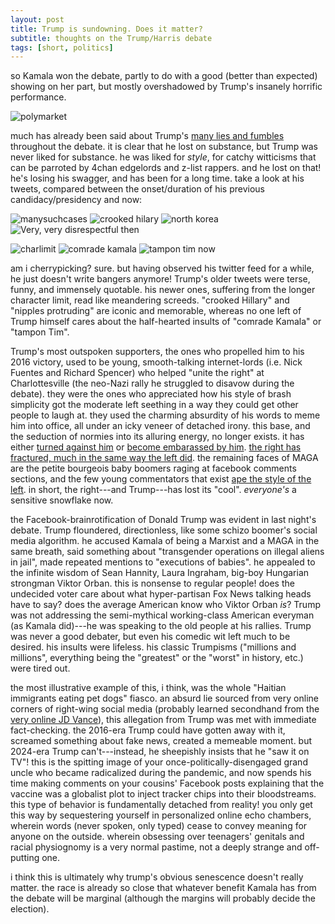 ```yaml
---
layout: post
title: Trump is sundowning. Does it matter?
subtitle: thoughts on the Trump/Harris debate
tags: [short, politics]
---
```

so Kamala won the debate, partly to do with a good (better than expected) showing on her part, but mostly overshadowed by Trump's insanely horrific performance.

![polymarket](https://atxwang.github.io/assets/img/polymarket.png)

much has already been said about Trump's [many lies and fumbles](https://www.npr.org/2024/09/11/g-s1-21932/fact-check-trump-harris-presidential-debate-2024) throughout the debate. it is clear that he lost on substance, but Trump was never liked for substance. he was liked for *style*, for catchy witticisms that can be parroted by 4chan edgelords and z-list rappers. and he lost on that! he's losing his swagger, and has been for a long time. take a look at his tweets, compared between the onset/duration of his previous candidacy/presidency and now:

![manysuchcases](https://atxwang.github.io/assets/img/manysuchcases.png)
![crooked hilary](https://atxwang.github.io/assets/img/crookedh.png)
![north korea](https://atxwang.github.io/assets/img/northkorea.png)
![Very, very disrespectful](https://atxwang.github.io/assets/img/nipplesprotruding.png)
then

![charlimit](https://atxwang.github.io/assets/img/charlimit.png)
![comrade kamala](https://atxwang.github.io/assets/img/comradek.png)
![tampon tim](https://atxwang.github.io/assets/img/tampont.png)
now

am i cherrypicking? sure. but having observed his twitter feed for a while, he just doesn't write bangers anymore! Trump's older tweets were terse, funny, and immensely quotable. his newer ones, suffering from the longer character limit, read like meandering screeds. "crooked Hillary" and "nipples protruding" are iconic and memorable, whereas no one left of Trump himself cares about the half-hearted insults of "comrade Kamala" or "tampon Tim". 

Trump's most outspoken supporters, the ones who propelled him to his 2016 victory, used to be young, smooth-talking internet-lords (i.e. Nick Fuentes and Richard Spencer) who helped "unite the right" at Charlottesville (the neo-Nazi rally he struggled to disavow during the debate). they were the ones who appreciated how his style of brash simplicity got the moderate left seething in a way they could get other people to laugh at. they used the charming absurdity of his words to meme him into office, all under an icky veneer of detached irony. this base, and the seduction of normies into its alluring energy, no longer exists. it has either [turned against him](https://www.thedailybeast.com/trump-dinner-guest-nick-fuentes-declares-war-on-the-ex-prez) or [become embarassed by him](https://www.newsweek.com/richard-spencer-joe-biden-trump-maga-1527141). [the right has fractured, much in the same way the left did](https://damagemag.com/2024/08/21/how-the-online-right-fell-apart/). the remaining faces of MAGA are the petite bourgeois baby boomers raging at facebook comments sections, and the few young commentators that exist [ape the style of the left](https://www.youtube.com/watch?v=m2QgVhRMyWk). in short, the right---and Trump---has lost its "cool". *everyone's* a sensitive snowflake now.

the Facebook-brainrotification of Donald Trump was evident in last night's debate. Trump floundered, directionless, like some schizo boomer's social media algorithm. he accused Kamala of being a Marxist and a MAGA in the same breath, said something about "transgender operations on illegal aliens in jail", made repeated mentions to "executions of babies". he appealed to the infinite wisdom of Sean Hannity, Laura Ingraham, big-boy Hungarian strongman Viktor Orban. this is nonsense to regular people! does the undecided voter care about what hyper-partisan Fox News talking heads have to say? does the average American know who Viktor Orban *is*? Trump was not addressing the semi-mythical working-class American everyman (as Kamala did)---he was speaking to the old people at his rallies.  Trump was never a good debater, but even his comedic wit left much to be desired. his insults were lifeless. his classic Trumpisms ("millions and millions", everything being the "greatest" or the "worst" in history, etc.) were tired out. 

the most illustrative example of this, i think, was the whole "Haitian immigrants eating pet dogs" fiasco. an absurd lie sourced from very online corners of right-wing social media (probably learned secondhand from the [very online JD Vance](https://x.com/DrewPavlou/status/1813346372252504397)), this allegation from Trump was met with immediate fact-checking. the 2016-era Trump could have gotten away with it, screamed something about fake news, created a memeable moment. but 2024-era Trump can't---instead, he sheepishly insists that he "saw it on TV"! this is the spitting image of your once-politically-disengaged grand uncle who became radicalized during the pandemic, and now spends his time making comments on your cousins' Facebook posts explaining that the vaccine was a globalist plot to inject tracker chips into their bloodstreams. this type of behavior is fundamentally detached from reality! you only get this way by sequestering yourself in personalized online echo chambers, wherein words (never spoken, only typed) cease to convey meaning for anyone on the outside. wherein obsessing over teenagers' genitals and racial physiognomy is a very normal pastime, not a deeply strange and off-putting one. 

i think this is ultimately why trump's obvious senescence doesn't really matter. the race is already so close that whatever benefit Kamala has from the debate will be marginal (although the margins will probably decide the election). 


<!--stackedit_data:
eyJoaXN0b3J5IjpbMjg1NDQyMTE5LC05MjY4MzA4MzUsMTU5MT
U5OTE5OSwxNTc3ODc3NTEyLDE2NDY3NTM4MzYsMTQzMDk1MTYy
MSwtMjA0MTc2NTk0MiwzMzM2MzQzNzYsLTE2MDgxNTg0NjcsMz
M0MzQ2MjA2LDE0NjE2ODU1MDIsLTgxMTE2NzYxNywxNzE5MzU5
OTM3LC00NzMzMzE4OTcsLTI1ODk3MTgwNiwtNjQwMTA1OTg1LD
I1OTY0Njg3MSwxNTYwMDAyNjk3LDE0NjQ2NjQxMjMsLTg2MDI1
MzAzOF19
-->